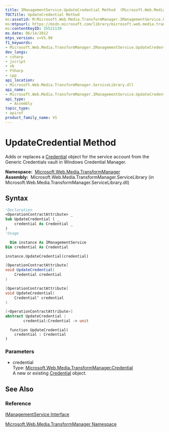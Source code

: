 ```yaml
---
title: IManagementService.UpdateCredential Method  (Microsoft.Web.Media.TransformManager)
TOCTitle: UpdateCredential Method
ms:assetid: M:Microsoft.Web.Media.TransformManager.IManagementService.UpdateCredential(Microsoft.Web.Media.TransformManager.Credential)
ms:mtpsurl: https://msdn.microsoft.com/library/microsoft.web.media.transformmanager.imanagementservice.updatecredential(v=VS.90)
ms:contentKeyID: 35521139
ms.date: 06/14/2012
mtps_version: v=VS.90
f1_keywords:
- Microsoft.Web.Media.TransformManager.IManagementService.UpdateCredential
dev_langs:
- csharp
- jscript
- vb
- FSharp
- cpp
api_location:
- Microsoft.Web.Media.TransformManager.ServiceLibrary.dll
api_name:
- Microsoft.Web.Media.TransformManager.IManagementService.UpdateCredential
api_type:
  - Assembly
topic_type:
- apiref
product_family_name: VS
---
```


# UpdateCredential Method

Adds or replaces a [Credential](credential-class-microsoft-web-media-transformmanager.md) object for the service account from the Generic Credentials vault in Windows Credential Manager.

**Namespace:**  [Microsoft.Web.Media.TransformManager](microsoft-web-media-transformmanager-namespace.md)  
**Assembly:**  Microsoft.Web.Media.TransformManager.ServiceLibrary (in Microsoft.Web.Media.TransformManager.ServiceLibrary.dll)

## Syntax

```vb
'Declaration
<OperationContractAttribute> _
Sub UpdateCredential ( _
    credential As Credential _
)
'Usage

  Dim instance As IManagementService
Dim credential As Credential

instance.UpdateCredential(credential)
```

```csharp
[OperationContractAttribute]
void UpdateCredential(
    Credential credential
)
```

```cpp
[OperationContractAttribute]
void UpdateCredential(
    Credential^ credential
)
```

``` fsharp
[<OperationContractAttribute>]
abstract UpdateCredential : 
        credential:Credential -> unit 
```

```jscript
  function UpdateCredential(
    credential : Credential
)
```

### Parameters

  - credential  
    Type: [Microsoft.Web.Media.TransformManager.Credential](credential-class-microsoft-web-media-transformmanager.md)  
    A new or existing [Credential](credential-class-microsoft-web-media-transformmanager.md) object.  

## See Also

### Reference

[IManagementService Interface](imanagementservice-interface-microsoft-web-media-transformmanager.md)

[Microsoft.Web.Media.TransformManager Namespace](microsoft-web-media-transformmanager-namespace.md)


